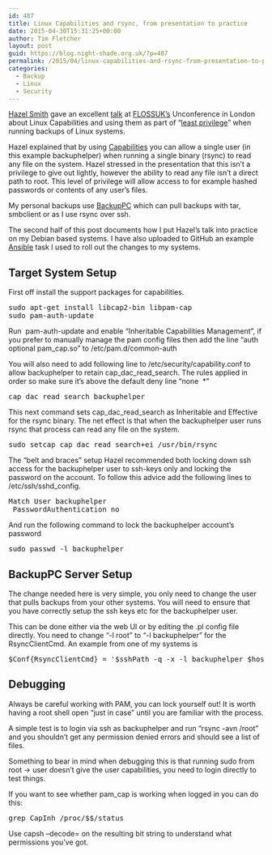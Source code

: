 ```yaml
---
id: 487
title: Linux Capabilities and rsync, from presentation to practice
date: 2015-04-30T15:31:25+00:00
author: Tim Fletcher
layout: post
guid: https://blog.night-shade.org.uk/?p=487
permalink: /2015/04/linux-capabilities-and-rsync-from-presentation-to-practice/
categories:
  - Backup
  - Linux
  - Security
---
```

[Hazel Smith](https://twitter.com/hazelesque) gave an excellent [talk](http://www.slideshare.net/Hazelesque/rsync-setcap) at [FLOSSUK&#8217;s](http://www.flossuk.org/) Unconference in London about Linux Capabilities and using them as part of &#8220;[least privilege](http://en.wikipedia.org/wiki/Principle_of_least_privilege)&#8221; when running backups of Linux systems.

Hazel explained that by using [Capabilities](http://linux.die.net/man/7/capabilities) you can allow a single user (in this example backuphelper) when running a single binary (rsync) to read any file on the system. Hazel stressed in the presentation that this isn&#8217;t a privilege to give out lightly, however the ability to read any file isn&#8217;t a direct path to root. This level of privilege will allow access to for example hashed passwords or contents of any user&#8217;s files.

My personal backups use [BackupPC](http://backuppc.sourceforge.net/) which can pull backups with tar, smbclient or as I use rsync over ssh.

The second half of this post documents how I put Hazel&#8217;s talk into practice on my Debian based systems. I have also uploaded to GitHub an example [Ansible](https://github.com/TimJDFletcher/personal-scripts/blob/master/Ansible/rsync-caps.yaml) task I used to roll out the changes to my systems.

## Target System Setup

First off install the support packages for capabilities.

<pre>sudo apt-get install libcap2-bin libpam-cap
sudo pam-auth-update</pre>

Run  pam-auth-update and enable &#8220;Inheritable Capabilities Management&#8221;, if you prefer to manually manage the pam config files then add the line &#8220;auth optional pam_cap.so&#8221; to /etc/pam.d/common-auth

You will also need to add following line to /etc/security/capability.conf to allow backuphelper to retain cap\_dac\_read_search. The rules applied in order so make sure it&#8217;s above the default deny line &#8220;none  *&#8221;

<pre>cap_dac_read_search backuphelper</pre>

This next command sets cap\_dac\_read_search as Inheritable and Effective for the rsync binary. The net effect is that when the backuphelper user runs rsync that process can read any file on the system.

<pre>sudo setcap cap_dac_read_search+ei /usr/bin/rsync</pre>

The &#8220;belt and braces&#8221; setup Hazel recommended both locking down ssh access for the backuphelper user to ssh-keys only and locking the password on the account. To follow this advice add the following lines to /etc/ssh/sshd_config.

<pre>Match User backuphelper
 PasswordAuthentication no</pre>

And run the following command to lock the backuphelper account&#8217;s password

<pre>sudo passwd -l backuphelper</pre>

## BackupPC Server Setup

The change needed here is very simple, you only need to change the user that pulls backups from your other systems. You will need to ensure that you have correctly setup the ssh keys etc for the backuphelper user.

This can be done either via the web UI or by editing the .pl config file directly. You need to change &#8220;-l root&#8221; to &#8220;-l backuphelper&#8221; for the RsyncClientCmd. An example from one of my systems is

<pre>$Conf{RsyncClientCmd} = '$sshPath -q -x -l backuphelper $host $rsyncPath $argList+';</pre>

## Debugging

Always be careful working with PAM, you can lock yourself out! It is worth having a root shell open &#8220;just in case&#8221; until you are familiar with the process.

A simple test is to login via ssh as backuphelper and run &#8220;rsync -avn /root&#8221; and you shouldn&#8217;t get any permission denied errors and should see a list of files.

Something to bear in mind when debugging this is that running sudo from root -> user doesn&#8217;t give the user capabilities, you need to login directly to test things.

If you want to see whether pam_cap is working when logged in you can do this:

<pre>grep CapInh /proc/$$/status</pre>

Use capsh –decode= on the resulting bit string to understand what permissions you’ve got.